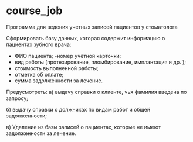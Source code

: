 # course_job
Программа для ведения учетных записей пациентов у стоматолога

Сформировать базу данных, которая содержит информацию о пациентах зубного врача:
-	ФИО пациента;
-номер учётной карточки;
-	вид работы (протезирование, пломбирование, имплантация и др. );
-	стоимость выполненной работы;
-	отметка об оплате;
-	сумма задолженности за лечение.

Предусмотреть:
а) выдачу справки о клиенте, чья фамилия введена по запросу; 

б) выдачу справки о должниках по видам работ и общей задолженности;

в) Удаление из базы записей о пациентах, которые не имеют задолженности за лечение.
